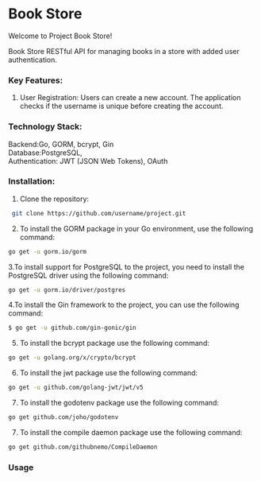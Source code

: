 # Book Store

Welcome to Project Book Store!

Book Store RESTful API for managing books in a store with added user authentication.

### Key Features:
1. User Registration: Users can create a new account. The application checks if the username is unique before creating the account.


### Technology Stack:  
Backend:Go, GORM, bcrypt, Gin  
Database:PostgreSQL,  
Authentication: JWT (JSON Web Tokens), OAuth  

### Installation:
1. Clone the repository:
```Bash
 git clone https://github.com/username/project.git
```
2. To install the GORM package in your Go environment, use the following command:
```Bash
go get -u gorm.io/gorm
```
3.To install support for PostgreSQL to the project, you need to install the PostgreSQL driver using the following command:
```Bash
go get -u gorm.io/driver/postgres
```
4.To install the Gin framework to the project, you can use the following command:
```Bash
$ go get -u github.com/gin-gonic/gin
```
5. To install the bcrypt package use the following command:
```bash
go get -u golang.org/x/crypto/bcrypt
```

6. To install the jwt package use the following command:
```bash
go get -u github.com/golang-jwt/jwt/v5
```
7. To install the godotenv package use the following command:
```bash
go get github.com/joho/godotenv
```
7. To install the compile daemon package use the following command:
```bash
go get github.com/githubnemo/CompileDaemon
```
### Usage
